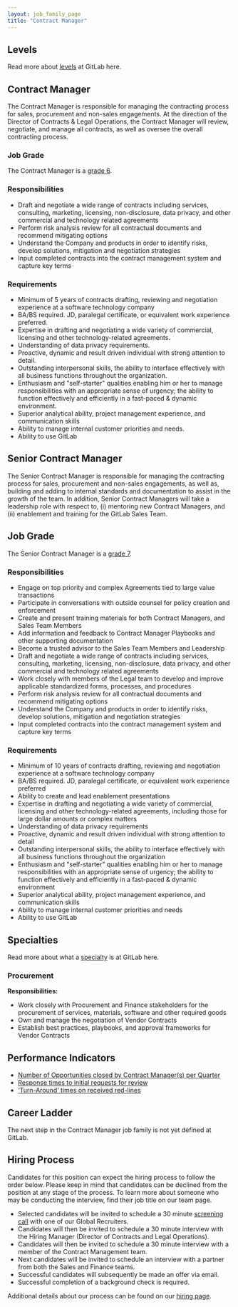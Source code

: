 ```yaml
---
layout: job_family_page
title: "Contract Manager"
---
```

## Levels

Read more about [levels](/handbook/hiring/vacancies/#definitions) at GitLab here.

## Contract Manager
The Contract Manager is responsible for managing the contracting process for sales, procurement and non-sales engagements. At the direction of the Director of Contracts & Legal Operations, the Contract Manager will review, negotiate, and manage all contracts, as well as oversee the overall contracting process.

### Job Grade

The Contract Manager is a [grade 6](/handbook/total-rewards/compensation/compensation-calculator/#gitlab-job-grades).

### Responsibilities

* Draft and negotiate a wide range of contracts including services, consulting, marketing, licensing, non-disclosure, data privacy, and other commercial and technology related agreements
* Perform risk analysis review for all contractual documents and recommend mitigating options
* Understand the Company and products in order to identify risks, develop solutions, mitigation and negotiation strategies
* Input completed contracts into the contract management system and capture key terms


### Requirements

* Minimum of 5 years of contracts drafting, reviewing and negotiation experience at a software technology company
* BA/BS required. JD, paralegal certificate, or equivalent work experience preferred.
* Expertise in drafting and negotiating a wide variety of commercial, licensing and other technology-related agreements.
* Understanding of data privacy requirements.
* Proactive, dynamic and result driven individual with strong attention to detail.
* Outstanding interpersonal skills, the ability to interface effectively with all business functions throughout the organization.
* Enthusiasm and "self-starter" qualities enabling him or her to manage responsibilities with an appropriate sense of urgency; the ability to function effectively and efficiently in a fast-paced & dynamic environment.
* Superior analytical ability, project management experience, and communication skills
* Ability to manage internal customer priorities and needs.
* Ability to use GitLab

## Senior Contract Manager
The Senior Contract Manager is responsible for managing the contracting process for sales, procurement and non-sales engagements, as well as, building and adding to internal standards and documentation to assist in the growth of the team. In addition, Senior Contract Managers will take a leadership role with respect to, (i) mentoring new Contract Managers, and (ii) enablement and training for the GitLab Sales Team.

## Job Grade

The Senior Contract Manager is a [grade 7](/handbook/total-rewards/compensation/compensation-calculator/#gitlab-job-grades).

### Responsibilities

* Engage on top priority and complex Agreements tied to large value transactions
* Participate in conversations with outside counsel for policy creation and enforcement
* Create and present training materials for both Contract Managers, and Sales Team Members
* Add information and feedback to Contract Manager Playbooks and other supporting documentation
* Become a trusted advisor to the Sales Team Members and Leadership
* Draft and negotiate a wide range of contracts including services, consulting, marketing, licensing, non-disclosure, data privacy, and other commercial and technology related agreements
* Work closely with members of the Legal team to develop and improve applicable standardized forms, processes, and procedures
* Perform risk analysis review for all contractual documents and recommend mitigating options
* Understand the Company and products in order to identify risks, develop solutions, mitigation and negotiation strategies
* Input completed contracts into the contract management system and capture key terms


### Requirements

* Minimum of 10 years of contracts drafting, reviewing and negotiation experience at a software technology company
* BA/BS required. JD, paralegal certificate, or equivalent work experience preferred
* Ability to create and lead enablement presentations
* Expertise in drafting and negotiating a wide variety of commercial, licensing and other technology-related agreements, including those for large dollar amounts or complex matters
* Understanding of data privacy requirements
* Proactive, dynamic and result driven individual with strong attention to detail
* Outstanding interpersonal skills, the ability to interface effectively with all business functions throughout the organization
* Enthusiasm and "self-starter" qualities enabling him or her to manage responsibilities with an appropriate sense of urgency; the ability to function effectively and efficiently in a fast-paced & dynamic environment
* Superior analytical ability, project management experience, and communication skills
* Ability to manage internal customer priorities and needs
* Ability to use GitLab

## Specialties
Read more about what a [specialty](/handbook/hiring/#definitions) is at GitLab here.

### Procurement

**Responsibilities:**

* Work closely with Procurement and Finance stakeholders for the procurement of services, materials, software and other required goods
* Own and manage the negotiation of Vendor Contracts
* Establish best practices, playbooks, and approval frameworks for Vendor Contracts


## Performance Indicators
* [Number of Opportunities closed by Contract Manager(s) per Quarter](/handbook/legal/#number-of-opportunities-closed-by-contract-managers-per-quarter--66)
* [Response times to initial requests for review](/handbook/legal/#response-times-to-initial-requests-for-review--24-business-hours)
* [‘Turn-Around’ times on received red-lines](/handbook/legal/#turn-around-times-on-received-red-lines--72-business-hours)

## Career Ladder

The next step in the Contract Manager job family is not yet defined at GitLab.

## Hiring Process

Candidates for this position can expect the hiring process to follow the order below. Please keep in mind that candidates can be declined from the position at any stage of the process. To learn more about someone who may be conducting the interview, find their job title on our team page.

* Selected candidates will be invited to schedule a 30 minute [screening call](/handbook/hiring/#screening-call) with one of our Global Recruiters.
* Candidates will then be invited to schedule a 30 minute interview with the Hiring Manager (Director of Contracts and Legal Operations).
* Candidates will then be invited to schedule a 30 minute interview with a member of the Contract Management team.
* Next candidates will be invited to schedule an interview with a partner from both the Sales and Finance teams.
* Successful candidates will subsequently be made an offer via email.
* Successful completion of a background check is required.

Additional details about our process can be found on our [hiring page](/handbook/hiring).
